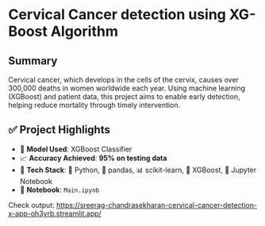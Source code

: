# Cervical Cancer detection using XG-Boost Algorithm

## Summary
Cervical cancer, which develops in the cells of the cervix, causes over 300,000 deaths in women worldwide each year. Using machine learning (XGBoost) and patient data, this project aims to enable early detection, helping reduce mortality through timely intervention.
## ✅ Project Highlights

- 🤖 **Model Used**: XGBoost Classifier
- 📈 **Accuracy Achieved**: **95% on testing data**
- 🧰 **Tech Stack**: 🐍 Python, 🧮 pandas, 📊 scikit-learn, 🚀 XGBoost, 📓 Jupyter Notebook
- 📂 **Notebook**: `Main.ipynb`

Check output: https://sreerag-chandrasekharan-cervical-cancer-detection-x-app-oh3yrb.streamlit.app/
